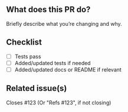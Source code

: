 ## What does this PR do?

Briefly describe what you’re changing and why.

## Checklist

- [ ] Tests pass
- [ ] Added/updated tests if needed
- [ ] Added/updated docs or README if relevant

## Related issue(s)

Closes #123  (Or "Refs #123", if not closing)